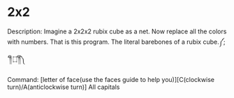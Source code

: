 # 2x2

Description:
Imagine a 2x2x2 rubix cube as a net. Now replace all the colors with numbers. That is this program. The literal barebones of a rubix cube.༼;´༎ຶ ۝ ༎ຶ༽

Command:
[letter of face(use the faces guide to help you)][C(clockwise turn)/A(anticlockwise turn)]
All capitals
